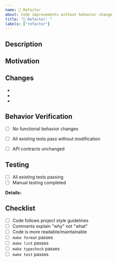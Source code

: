 ```yaml
---
name: 📐 Refactor
about: Code improvements without behavior change
title: "📐 Refactor: "
labels: ["refactor"]
---
```


<!--
Title Format: 📐 refactor: <short description>
Example: 📐 refactor: simplify block renderer logic
-->

## Description
<!-- What code is being refactored? -->


## Motivation
<!-- Why is this refactoring needed? What problems does it solve? -->


## Changes
<!-- List the main changes -->
-
-
-


## Behavior Verification
<!-- Confirm no behavior changes -->
- [ ] No functional behavior changes
- [ ] All existing tests pass without modification
- [ ] API contracts unchanged


## Testing
<!-- How was this validated? -->
- [ ] All existing tests passing
- [ ] Manual testing completed

**Details:**


## Checklist
- [ ] Code follows project style guidelines
- [ ] Comments explain "why" not "what"
- [ ] Code is more readable/maintainable
- [ ] `make format` passes
- [ ] `make lint` passes
- [ ] `make typecheck` passes
- [ ] `make test` passes
